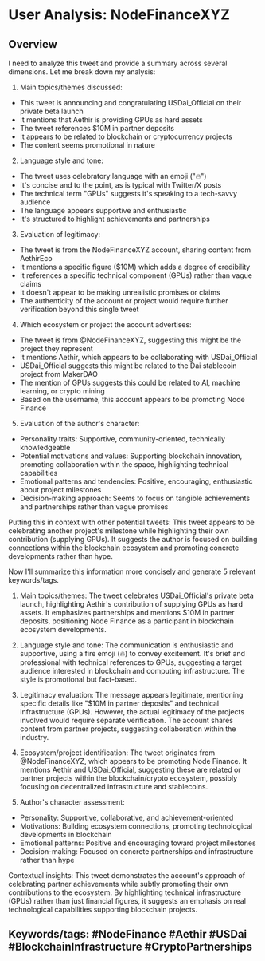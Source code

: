 # User Analysis: NodeFinanceXYZ

## Overview

<think>
I need to analyze this tweet and provide a summary across several dimensions. Let me break down my analysis:

1. Main topics/themes discussed:
- This tweet is announcing and congratulating USDai_Official on their private beta launch
- It mentions that Aethir is providing GPUs as hard assets
- The tweet references $10M in partner deposits
- It appears to be related to blockchain or cryptocurrency projects
- The content seems promotional in nature

2. Language style and tone:
- The tweet uses celebratory language with an emoji ("🔥")
- It's concise and to the point, as is typical with Twitter/X posts
- The technical term "GPUs" suggests it's speaking to a tech-savvy audience
- The language appears supportive and enthusiastic
- It's structured to highlight achievements and partnerships

3. Evaluation of legitimacy:
- The tweet is from the NodeFinanceXYZ account, sharing content from AethirEco
- It mentions a specific figure ($10M) which adds a degree of credibility
- It references a specific technical component (GPUs) rather than vague claims
- It doesn't appear to be making unrealistic promises or claims
- The authenticity of the account or project would require further verification beyond this single tweet

4. Which ecosystem or project the account advertises:
- The tweet is from @NodeFinanceXYZ, suggesting this might be the project they represent
- It mentions Aethir, which appears to be collaborating with USDai_Official
- USDai_Official suggests this might be related to the Dai stablecoin project from MakerDAO
- The mention of GPUs suggests this could be related to AI, machine learning, or crypto mining
- Based on the username, this account appears to be promoting Node Finance

5. Evaluation of the author's character:
- Personality traits: Supportive, community-oriented, technically knowledgeable
- Potential motivations and values: Supporting blockchain innovation, promoting collaboration within the space, highlighting technical capabilities
- Emotional patterns and tendencies: Positive, encouraging, enthusiastic about project milestones
- Decision-making approach: Seems to focus on tangible achievements and partnerships rather than vague promises

Putting this in context with other potential tweets:
This tweet appears to be celebrating another project's milestone while highlighting their own contribution (supplying GPUs). It suggests the author is focused on building connections within the blockchain ecosystem and promoting concrete developments rather than hype.

Now I'll summarize this information more concisely and generate 5 relevant keywords/tags.
</think>

1. Main topics/themes:
The tweet celebrates USDai_Official's private beta launch, highlighting Aethir's contribution of supplying GPUs as hard assets. It emphasizes partnerships and mentions $10M in partner deposits, positioning Node Finance as a participant in blockchain ecosystem developments.

2. Language style and tone:
The communication is enthusiastic and supportive, using a fire emoji (🔥) to convey excitement. It's brief and professional with technical references to GPUs, suggesting a target audience interested in blockchain and computing infrastructure. The style is promotional but fact-based.

3. Legitimacy evaluation:
The message appears legitimate, mentioning specific details like "$10M in partner deposits" and technical infrastructure (GPUs). However, the actual legitimacy of the projects involved would require separate verification. The account shares content from partner projects, suggesting collaboration within the industry.

4. Ecosystem/project identification:
The tweet originates from @NodeFinanceXYZ, which appears to be promoting Node Finance. It mentions Aethir and USDai_Official, suggesting these are related or partner projects within the blockchain/crypto ecosystem, possibly focusing on decentralized infrastructure and stablecoins.

5. Author's character assessment:
- Personality: Supportive, collaborative, and achievement-oriented
- Motivations: Building ecosystem connections, promoting technological developments in blockchain
- Emotional patterns: Positive and encouraging toward project milestones
- Decision-making: Focused on concrete partnerships and infrastructure rather than hype

Contextual insights:
This tweet demonstrates the account's approach of celebrating partner achievements while subtly promoting their own contributions to the ecosystem. By highlighting technical infrastructure (GPUs) rather than just financial figures, it suggests an emphasis on real technological capabilities supporting blockchain projects.

Keywords/tags:
#NodeFinance #Aethir #USDai #BlockchainInfrastructure #CryptoPartnerships
---

